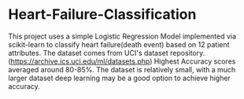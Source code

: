 # Heart-Failure-Classification
This project uses a simple Logistic Regression Model implemented via scikit-learn to classify heart failure(death event) based on 12 patient attributes. The dataset comes from UCI's dataset repository.(https://archive.ics.uci.edu/ml/datasets.php)
Highest Accuracy scores averaged around 80-85%. 
The dataset is relatively small, with a much larger dataset deep learning may be a good option to achieve higher accuracy.
